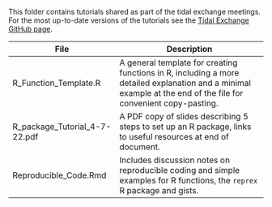 This folder contains tutorials shared as part of the tidal exchange meetings. For the most up-to-date versions of the tutorials see the [Tidal Exchange GitHub page](https://github.com/gulfofmaine/Tidal_Exchanges). 

| File | Description |
| ------| -----------|
| R_Function_Template.R | A general template for creating functions in R, including a more detailed explanation and a minimal example at the end of the file for convenient copy-pasting. | 
| R_package_Tutorial_4-7-22.pdf | A PDF copy of slides describing 5 steps to set up an R package, links to useful resources at end of document. | 
| Reproducible_Code.Rmd | Includes discussion notes on reproducible coding and simple examples for R functions, the `reprex` R package and gists. |

